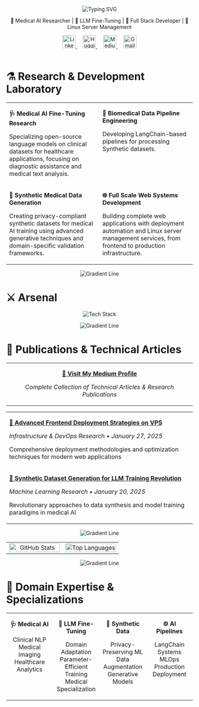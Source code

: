 <div align="center">

![Typing SVG](https://readme-typing-svg.herokuapp.com/?font=Righteous&size=60&center=true&vCenter=true&width=800&height=60&duration=5000&lines=Initializing+Go+Home+Machine;Shaaf+Salman+Connected;)

</div>

<div align="center">
<h1 style="font-size: 4rem; font-weight: 900; letter-spacing: -0.05em; margin: 0; font-family: Arial, sans-serif; color: #000;"></h1>
<p>🧬 Medical AI Researcher | 🤖 LLM Fine-Tuning | 🚀 Full Stack Developer | 🔬 Linux Server Management</p>
</div>

<div align="center">

<a href="https://linkedin.com/in/shaaf-salman-1397512aa" target="_blank">
<img src="https://raw.githubusercontent.com/rahuldkjain/github-profile-readme-generator/master/src/images/icons/Social/linked-in-alt.svg" width="35" height="35" alt="LinkedIn"/>
</a>
&nbsp;&nbsp;&nbsp;
<a href="https://huggingface.co/shaafsalman" target="_blank">
<img src="https://huggingface.co/front/assets/huggingface_logo-noborder.svg" width="35" height="35" alt="Hugging Face"/>
</a>
&nbsp;&nbsp;&nbsp;
<a href="https://medium.com/@ishaafsalman" target="_blank">
<img src="https://raw.githubusercontent.com/rahuldkjain/github-profile-readme-generator/master/src/images/icons/Social/medium.svg" width="35" height="35" alt="Medium"/>
</a>
&nbsp;&nbsp;&nbsp;
<a href="mailto:iamshaafsalman@gmail.com" target="_blank">
<img src="https://upload.wikimedia.org/wikipedia/commons/7/7e/Gmail_icon_%282020%29.svg" width="35" height="35" alt="Gmail"/>
</a>

</div>

<br>

# ⚗️ Research & Development Laboratory

<table width="100%" cellpadding="10">
<tr>
<td width="50%" align="left" valign="top">

**🩺 Medical AI Fine-Tuning Research**

Specializing open-source language models on clinical datasets for healthcare applications, focusing on diagnostic assistance and medical text analysis.

</td>
<td width="50%" align="left" valign="top">

**🧠 Biomedical Data Pipeline Engineering**

Developing LangChain-based pipelines for processing Synthetic datasets.

</td>
</tr>
<tr>
<td width="50%" align="left" valign="top">

**💎 Synthetic Medical Data Generation**

Creating privacy-compliant synthetic datasets for medical AI training using advanced generative techniques and domain-specific validation frameworks.

</td>
<td width="50%" align="left" valign="top">

**🌐 Full Scale Web Systems Development**

Building complete web applications with deployment automation and Linux server management services, from frontend to production infrastructure.

</td>
</tr>
</table>

<div align="center">

![Gradient Line](https://capsule-render.vercel.app/api?type=rect&color=gradient&customColorList=10,12&height=10&section=header)

</div>

# ⚔️ Arsenal

<div align="center">

<img src="https://skillicons.dev/icons?i=python,pytorch,tensorflow,sklearn,opencv,fastapi,django,flask,react,vite,tailwind,figma,javascript,bootstrap,redux,nodejs,express,java,spring,mysql,mongodb,firebase,heroku,vercel,netlify,cloudflare,github,git,gradle,notion" alt="Tech Stack" />

</div>

<div align="center">

![Gradient Line](https://capsule-render.vercel.app/api?type=rect&color=gradient&customColorList=10,12&height=10&section=header)

</div>

# 📖 Publications & Technical Articles

<div align="center">
<table width="90%" cellpadding="15">
<tr>
<td align="center">

[📝 **Visit My Medium Profile**](https://medium.com/@ishaafsalman)

*Complete Collection of Technical Articles & Research Publications*

</td>
</tr>
</table>
</div>

<table width="100%" cellpadding="12">
<tr>
<td align="left">

[🚀 **Advanced Frontend Deployment Strategies on VPS**](https://medium.com/@ishaafsalman/d86d51f9401b)

*Infrastructure & DevOps Research • January 27, 2025*

Comprehensive deployment methodologies and optimization techniques for modern web applications

</td>
</tr>
<tr>
<td align="left">

[🧠 **Synthetic Dataset Generation for LLM Training Revolution**](https://medium.com/@ishaafsalman/creating-synthetic-datasets-revolutionizing-the-training-of-llm-1d694245de6f)

*Machine Learning Research • January 20, 2025*

Revolutionary approaches to data synthesis and model training paradigms in medical AI

</td>
</tr>
</table>

<div align="center">

![Gradient Line](https://capsule-render.vercel.app/api?type=rect&color=gradient&customColorList=10,12&height=10&section=header)

</div>

<div align="center">

<table width="100%" cellspacing="10">
<tr>
<td width="50%" align="center" valign="top">

<img width="100%" src="https://github-readme-stats-salesp07.vercel.app/api?username=shaafsalman&count_private=true&show_icons=true&theme=react&rank_icon=github&border_radius=15&bg_color=0D1117&title_color=58A6FF&icon_color=58A6FF&text_color=C9D1D9&border_color=30363D" alt="GitHub Stats" />

</td>
<td width="50%" align="center" valign="top">

<img width="100%" src="https://github-readme-stats-salesp07.vercel.app/api/top-langs/?username=shaafsalman&hide=HTML&langs_count=8&layout=compact&theme=react&border_radius=15&bg_color=0D1117&title_color=58A6FF&text_color=C9D1D9&border_color=30363D&size_weight=0.5&count_weight=0.5&exclude_repo=github-readme-stats" alt="Top Languages" />

</td>
</tr>
</table>

</div>

<div align="center">

![Gradient Line](https://capsule-render.vercel.app/api?type=rect&color=gradient&customColorList=10,12&height=10&section=header)

</div>

# 🎯 Domain Expertise & Specializations

<table width="100%" cellpadding="15">
<tr>
<td width="25%" align="center" valign="top">

**🩺 Medical AI**

Clinical NLP<br>
Medical Imaging<br>
Healthcare Analytics

</td>
<td width="25%" align="center" valign="top">

**🧠 LLM Fine-Tuning**

Domain Adaptation<br>
Parameter-Efficient Training<br>
Medical Specialization

</td>
<td width="25%" align="center" valign="top">

**💎 Synthetic Data**

Privacy-Preserving ML<br>
Data Augmentation<br>
Generative Models

</td>
<td width="25%" align="center" valign="top">

**⚙️ AI Pipelines**

LangChain Systems<br>
MLOps<br>
Production Deployment

</td>
</tr>
</table>
